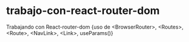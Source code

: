 # trabajo-con-react-router-dom
Trabajando con React-router-dom {uso de &lt;BrowserRouter>, &lt;Routes>, &lt;Route>, &lt;NavLink>, &lt;Link>,  useParams()}
